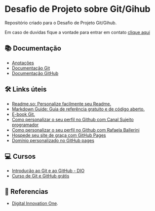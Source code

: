 # Desafio de Projeto sobre Git/Gihub

Repositório criado para o Desafio de Projeto Git/Gihub.

Em caso de duvidas fique a vontade para entrar em contato [clique aqui](https://www.linkedin.com/in/felipedemeloab/)

## 📚 Documentação
- [Anotações](https://github.com/FelipeMelo-developer/Desafios-github/blob/24e34d2542c75622664d554751d974798cbc4682/Introdu%C3%A7%C3%A3o%20ao%20Git%20e%20ao%20github/Anota%C3%A7%C3%B5es.txt.txtt)
- [Documentação Git](https://git-scm.com/doc)
- [Documentação GitHub](https://docs.github.com/pt)

## 🛠️ Links úteis
- [Readme.so: Personalize facilmente seu Readme.](https://readme.so/pt/)
- [Markdown Guide: Guia de referência gratuito e de código aberto.](https://markdownguide.org/)
- [E-book Git.](https://git-scm.com/book/en/v2)
- [Como personalizar o seu perfil no Github com Canal Sujeito programador](https://www.youtube.com/watch?v=cRoBt6AZgjc)
- [Como personalizar o seu perfil no Github com Rafaela Ballerini](https://www.youtube.com/watch?v=TsaLQAetPLU&t=516s)
- [Hospede seu site de graça com GitHub Pages](https://www.youtube.com/watch?v=1_eKyE_mHrg)
- [Domínio personalizado no GitHub pages](https://www.youtube.com/watch?v=FoKixG86msg)


## 💻 Cursos
- [Introdução ao Git e ao GitHub - DIO ](https://web.dio.me/course/introducao-ao-git-e-ao-github/learning/75b9fe49-6ed4-4480-83a7-7e37fc356aa9)
- [Curso de Git e GitHub grátis](https://youtube.com/playlist?list=PLHz_AreHm4dm7ZULPAmadvNhH6vk9oNZA&si=7h1yJeBiZrft2BsShttps://youtube.com/playlist?list=PLHz_AreHm4dm7ZULPAmadvNhH6vk9oNZA&si=7h1yJeBiZrft2BsS)


## 🔎 Referencias
- [Digital Innovation One]().



